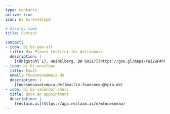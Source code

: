 ```yaml
---
type: contacts
active: true
icon: bx bx-envelope

# Display name
title: Contact

contact:
- icon: bi bi-geo-alt
  title: Max-Planck-Institut für Astronomie
  description: |
    [Königstuhl 17, Heidelberg, BW 69117](https://goo.gl/maps/Fei2wF4hCszwcjVU6)
- icon: bi bi-envelope
  title: Email
  email: fouesneau@mpia.de
  description: |
    [fouesneau<at>mpia.de](mailto:fouesneau@mpia.de)
- icon: bi bi-calendar-check
  title: Book an appointment
  description: |
    [reclaim.ai](https://app.reclaim.ai/m/mfouesneau)
---
```

